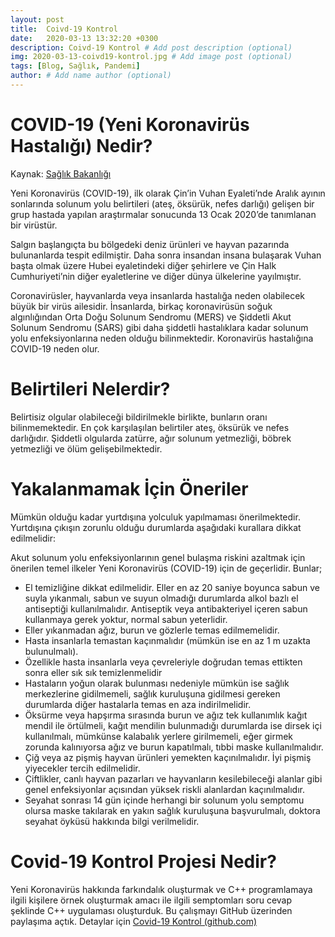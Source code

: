 ```yaml
---
layout: post
title:  Coivd-19 Kontrol
date:   2020-03-13 13:32:20 +0300
description: Coivd-19 Kontrol # Add post description (optional)
img: 2020-03-13-coivd19-kontrol.jpg # Add image post (optional)
tags: [Blog, Sağlık, Pandemi]
author: # Add name author (optional)
---
```


# COVID-19 (Yeni Koronavirüs Hastalığı) Nedir?

Kaynak: [Sağlık Bakanlığı](https://covid19bilgi.saglik.gov.tr/tr/)

Yeni Koronavirüs (COVID-19), ilk olarak Çin’in Vuhan Eyaleti’nde Aralık ayının sonlarında solunum yolu belirtileri (ateş, öksürük, nefes darlığı) gelişen bir grup hastada yapılan araştırmalar sonucunda 13 Ocak 2020’de tanımlanan bir virüstür.

Salgın başlangıçta bu bölgedeki deniz ürünleri ve hayvan pazarında bulunanlarda tespit edilmiştir. Daha sonra insandan insana bulaşarak Vuhan başta olmak üzere Hubei eyaletindeki diğer şehirlere ve Çin Halk Cumhuriyeti’nin diğer eyaletlerine ve diğer dünya ülkelerine yayılmıştır.

Coronavirüsler, hayvanlarda veya insanlarda hastalığa neden olabilecek büyük bir virüs ailesidir. İnsanlarda, birkaç koronavirüsün soğuk algınlığından Orta Doğu Solunum Sendromu (MERS) ve Şiddetli Akut Solunum Sendromu (SARS) gibi daha şiddetli hastalıklara kadar solunum yolu enfeksiyonlarına neden olduğu bilinmektedir. Koronavirüs hastalığına COVID-19 neden olur.

# Belirtileri Nelerdir?

Belirtisiz olgular olabileceği bildirilmekle birlikte, bunların oranı bilinmemektedir. En çok karşılaşılan belirtiler ateş, öksürük ve nefes darlığıdır. Şiddetli olgularda zatürre, ağır solunum yetmezliği, böbrek yetmezliği ve ölüm gelişebilmektedir.

# Yakalanmamak İçin Öneriler

Mümkün olduğu kadar yurtdışına yolculuk yapılmaması önerilmektedir.  Yurtdışına çıkışın zorunlu olduğu durumlarda aşağıdaki kurallara dikkat edilmelidir: 

Akut solunum yolu enfeksiyonlarının genel bulaşma riskini azaltmak için önerilen temel ilkeler Yeni Koronavirüs (COVID-19) için de geçerlidir. Bunlar;

* El temizliğine dikkat edilmelidir. Eller en az 20 saniye boyunca sabun ve suyla yıkanmalı, sabun ve suyun olmadığı durumlarda alkol bazlı el antiseptiği kullanılmalıdır. Antiseptik veya antibakteriyel içeren sabun kullanmaya gerek yoktur, normal sabun yeterlidir.
* Eller yıkanmadan ağız, burun ve gözlerle temas edilmemelidir.
* Hasta insanlarla temastan kaçınmalıdır (mümkün ise en az 1 m uzakta bulunulmalı).
* Özellikle hasta insanlarla veya çevreleriyle doğrudan temas ettikten sonra eller sık sık temizlenmelidir
* Hastaların yoğun olarak bulunması nedeniyle mümkün ise sağlık merkezlerine gidilmemeli, sağlık kuruluşuna gidilmesi gereken durumlarda diğer hastalarla temas en aza indirilmelidir.
* Öksürme veya hapşırma sırasında burun ve ağız tek kullanımlık kağıt mendil ile örtülmeli, kağıt mendilin bulunmadığı durumlarda ise dirsek içi kullanılmalı, mümkünse kalabalık yerlere girilmemeli, eğer girmek zorunda kalınıyorsa ağız ve burun kapatılmalı, tıbbi maske kullanılmalıdır.
* Çiğ veya az pişmiş hayvan ürünleri yemekten kaçınılmalıdır. İyi pişmiş yiyecekler tercih edilmelidir.
* Çiftlikler, canlı hayvan pazarları ve hayvanların kesilebileceği alanlar gibi genel enfeksiyonlar açısından yüksek riskli alanlardan kaçınılmalıdır.
* Seyahat sonrası 14 gün içinde herhangi bir solunum yolu semptomu olursa maske takılarak en yakın sağlık kuruluşuna başvurulmalı, doktora seyahat öyküsü hakkında bilgi verilmelidir.

# Covid-19 Kontrol Projesi Nedir?

Yeni Koronavirüs hakkında farkındalık oluşturmak ve C++ programlamaya ilgili kişilere örnek oluşturmak amacı ile ilgili semptomları soru cevap şeklinde C++ uygulaması oluşturduk. Bu çalışmayı GitHub üzerinden paylaşıma açtık. Detaylar için [Covid-19 Kontrol (github.com)](https://github.com/muaz742/covid19-kontrol)